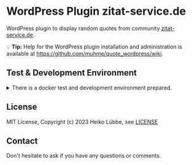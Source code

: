 # WordPress Plugin zitat-service.de

WordPress plugin to display random quotes from community [zitat-service.de](https://www.zitat-service.de).

:bulb: **Tip:** Help for the WordPress plugin installation and administration is available at https://github.com/muhme/quote_wordpress/wiki.

## Test & Development Environment
<details>
  <summary>There is a docker test and development environment prepared.</summary>
To create the test and development environment run:

```bash
host$ git clone https://github.com/muhme/quote_wordpress
host$ cd quote_wordpress
host$ docker compose up -d
```

Five Docker containers are running:

```bash
host$ docker ps
IMAGE                          PORTS                                            NAMES
quote_wordpress-wordpress      0.0.0.0:4080->80/tcp                             quote_wp_wordpress
phpmyadmin/phpmyadmin          0.0.0.0:4081->80/tcp                             quote_wp_phpmyadmin
mariadb                        3306/tcp                                         quote_wp_mariadb
maildev/maildev                0.0.0.0:1025->1025/tcp, 0.0.0.0:4082->1080/tcp   quote_wp_maildev
mcr.microsoft.com/playwright   0.0.0.0:4083->80/tcp                             quote_wp_playwright
```

Docker containers are:
  * quote_wp_wordpress – WordPress CMS
    * http://host.docker.internal/:4080 – WordPress instance, ready for installation
    * [msmtp](https://marlam.de/msmtp/) is used as a simple SMPT client
    * A small WordPress plugin sets the sender email address (from field) fixed to 'webmaster@docker.local' and fixes the problem of undeliverable address 'wordpress@localhost' inside Docker container. Installing it as [must-use WordPress plugin](https://wordpress.org/support/article/must-use-plugins) to have it already actived.
  * quote_wp_mariadb – MariaDB database
    * database available as mariadb:3306
    * user 'root', password 'root' and database 'wordpress'
  * quote_wp_phpmyadmin – phpmyadmin for database administration
    * http://localhost:4081 – phpMyAdmin to work with the database
  * quote_wp_maildev - [MailDev](https://github.com/maildev/maildev) for collecting and showing mails
    * listening for mails on maildev:1025
    * http://localhost:4082 – MailDev web interface
  * quote_wp_playwright- for E2E testing

### Installation

For installation completion and other tasks the command-line interface for WordPress [WP-CLI](https://wp-cli.org/). `WP-CLI` is installed and used in docker container `quote_wp_wordpress`. After creating the `quote_wp_wordpress` docker container run `scripts/install.sh` once:
```
host$ scripts/install.sh
*** installing WP-CLI
*** complete WordPress installation
Success: WordPress installed successfully.
*** install additional languages
Language 'de_DE' installed.
Language 'es_ES' installed.
Language 'ja' installed.
Language 'uk' installed.
*** install plugin zitat-service
*** activate plugin zitat-service
Plugin 'zitat-service' activated.
*** recursivly chown to www-data
```

WordPress is installed with the five languages supported by the plugin. The plugin `zitat-service` is installed and activated.

### Testing

Automated Playwright tests are in subfolder [tests](./tests/) and and are described there.

### Scripts

More are scripts prepared for a more pleasant and also faster development, see folder [scripts](./scripts/) and commented list of scripts there.

</details>

## License

MIT License, Copyright (c) 2023 Heiko Lübbe, see [LICENSE](LICENSE)

## Contact
Don't hesitate to ask if you have any questions or comments.

